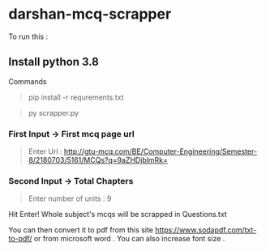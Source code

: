 # darshan-mcq-scrapper

To run this : 
## Install python 3.8

Commands
>pip install -r requrements.txt

>py scrapper.py

### First Input -> First mcq page url
>Enter Url : http://gtu-mcq.com/BE/Computer-Engineering/Semester-8/2180703/5161/MCQs?q=9aZHDjblmRk=
### Second Input -> Total Chapters
>Enter number of units : 9


Hit Enter! Whole subject's mcqs will be scrapped in Questions.txt

You can then convert it to pdf from this site https://www.sodapdf.com/txt-to-pdf/ or from microsoft word . You can also increase font size .
